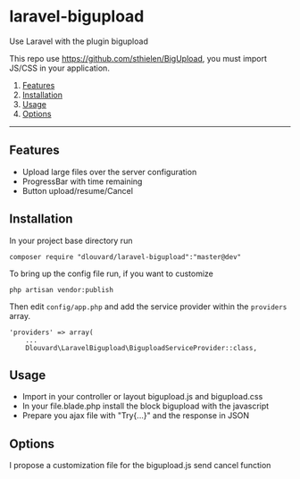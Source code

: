 # laravel-bigupload
Use Laravel with the plugin bigupload

This repo use https://github.com/sthielen/BigUpload, you must import JS/CSS in your application.

1. [Features](#features)
2. [Installation](#installation)
3. [Usage](#usage)
4. [Options](#options)

----

<a id="features"></a>
## Features
- Upload large files over the server configuration 
- ProgressBar with time remaining
- Button upload/resume/Cancel

<a id="installation"></a>
## Installation

In your project base directory run

	composer require "dlouvard/laravel-bigupload":"master@dev"
	
To bring up the config file run, if you want to customize

	php artisan vendor:publish
	
Then edit `config/app.php` and add the service provider within the `providers` array.

	'providers' => array(
		...
		Dlouvard\LaravelBigupload\BiguploadServiceProvider::class,

<a id="usage"></a>
## Usage

- Import in your controller or layout bigupload.js and bigupload.css
- In your file.blade.php install the block bigupload with the javascript
- Prepare you ajax file with "Try{...}" and the response in JSON

<a id="options"></a>
## Options

I propose a customization file for the bigupload.js send cancel function



